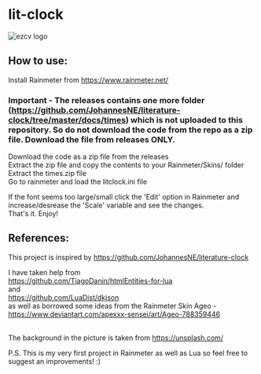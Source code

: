 # lit-clock

![ezcv logo](https://user-images.githubusercontent.com/78578803/188273334-cde06378-3400-498d-8be6-99f2acf460a5.png)

## How to use: <br>

Install Rainmeter from https://www.rainmeter.net/ <br>
### Important - The releases contains one more folder (https://github.com/JohannesNE/literature-clock/tree/master/docs/times) which is not uploaded to this repository. So do not download the code from the repo as a zip file. Download the file from releases ONLY. <br>
Download the code as a zip file from the releases <br>
Extract the zip file and copy the contents to your Rainmeter/Skins/ folder <br>
Extract the times.zip file <br>
Go to rainmeter and load the litclock.ini file <br>

If the font seems too large/small click the 'Edit' option in Rainmeter and increase/desrease the 'Scale' variable and see the changes. <br>
That's it. Enjoy!

## References:

This project is inspired by https://github.com/JohannesNE/literature-clock <br>

I have taken help from <br>
https://github.com/TiagoDanin/htmlEntities-for-lua <br>
and <br>
https://github.com/LuaDist/dkjson <br>
as well as borrowed some ideas from the Rainmeter Skin Ageo - <br>
https://www.deviantart.com/apexxx-sensei/art/Ageo-788359446

<br>The background in the picture is taken from https://unsplash.com/ <br>

P.S. This is my very first project in Rainmeter as well as Lua so feel free to suggest an improvements! :)
